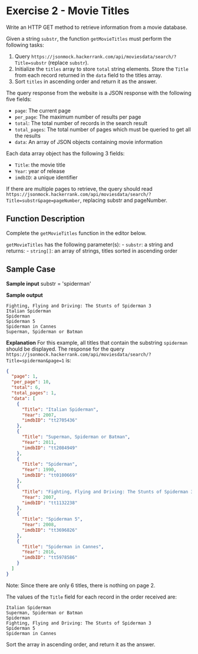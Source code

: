 # Exercise 2 - Movie Titles

Write an HTTP GET method to retrieve information from a movie database.

Given a string `substr`, the function `getMovieTitles` must perform the following tasks:

1. Query `https://jsonmock.hackerrank.com/api/moviesdata/search/?Title=substr` (replace `substr`). 
1. Initialize the `titles` array to store `total` string elements. Store the `Title` from each record returned in the `data` field to the titles array.
1. Sort `titles` in ascending order and return it as the answer.

The query response from the website is a JSON response with the following five fields:

- `page`: The current page
- `per_page`: The maximum number of results per page
- `total`: The total number of records in the search result
- `total_pages`: The total number of pages which must be queried to get all the results
- `data`: An array of JSON objects containing movie information

Each data array object has the following 3 fields:
- `Title`: the movie title
- `Year`: year of release
- `imdbID`: a unique identifier
 
If there are multiple pages to retrieve, the query should read `https://jsonmock.hackerrank.com/api/moviesdata/search/?Title=substr&page=pageNumber`, replacing substr and pageNumber.

## Function Description

Complete the `getMovieTitles` function in the editor below.

`getMovieTitles` has the following parameter(s):
    - `substr`: a string
and returns:
    - `string[]`: an array of strings, titles sorted in ascending order

## Sample Case
**Sample input**
substr = 'spiderman'

**Sample output**
```
Fighting, Flying and Driving: The Stunts of Spiderman 3
Italian Spiderman
Spiderman
Spiderman 5
Spiderman in Cannes
Superman, Spiderman or Batman
```

**Explanation**
For this example, all titles that contain the substring `spiderman` should be displayed. The response for the query `https://jsonmock.hackerrank.com/api/moviesdata/search/?Title=spiderman&page=1` is:

```json
{
  "page": 1,
  "per_page": 10,
  "total": 6,
  "total_pages": 1,
  "data": [
    {
      "Title": "Italian Spiderman",
      "Year": 2007,
      "imdbID": "tt2705436"
    },
    {
      "Title": "Superman, Spiderman or Batman",
      "Year": 2011,
      "imdbID": "tt2084949"
    },
    {
      "Title": "Spiderman",
      "Year": 1990,
      "imdbID": "tt0100669"
    },
    {
      "Title": "Fighting, Flying and Driving: The Stunts of Spiderman 3",
      "Year": 2007,
      "imdbID": "tt1132238"
    },
    {
      "Title": "Spiderman 5",
      "Year": 2008,
      "imdbID": "tt3696826"
    },
    {
      "Title": "Spiderman in Cannes",
      "Year": 2016,
      "imdbID": "tt5978586"
    }
  ]
}
```

Note: Since there are only 6 titles, there is nothing on page 2.


The values of the `Title` field for each record in the order received are:
```
Italian Spiderman
Superman, Spiderman or Batman
Spiderman
Fighting, Flying and Driving: The Stunts of Spiderman 3
Spiderman 5
Spiderman in Cannes
```

Sort the array in ascending order, and return it as the answer.





























<!-- select * from customers left join transactions on customers.id = transactions.id where customers.name = 'Fabien'; -->


<!-- select c.name as customer_name, sum(t.amount) as total_spent
from customers c left join transactions t on c.id = t.id 
group by c.name; -->

<!-- select c.name as customer_name, sum(t.amount) as total_spent
from customers c left join transactions t on c.id = t.id 
group by c.name
order by total_spent DESC 
limit 1; -->

<!-- select c.name as customer_name, sum(t.amount) as total_spent
from customers c left join transactions t on c.id = t.id 
group by c.name
HAVING SUM(t.amount) > 200; -->